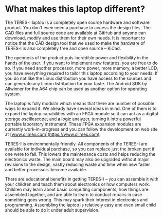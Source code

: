 # What makes this laptop different?

The TERES-I laptop is a completely open source hardware and software product.
You don't even need a purchase to access the design files.
The CAD files and full source code are available at GitHub and anyone can download, modify and use them for their own needs.
It is important to notice that the CAD design tool that we used to make the hardware of TERES-I is also completely free and open source – KiCad.

The openness of the product puts incredible power and flexibility in the hands of the user.
If you want to implement new features, you are free to do so.
If you need another processor, more power, more memory, a better LCD, you have everything required to tailor this laptop according to your needs.
If you do not like the Linux distribution you have access to the sources and can generate any Linux distribution for your taste.
The Android SDK by Allwinner for the A64 chip can be used as another option for operating system.

The laptop is fully modular which means that there are number of possible ways to expand it.
We already have several ideas in mind.
One of them is to expand the laptop capabilities with an FPGA module so it can act as a digital storage oscilloscope, and a logic analyzer, turning it into a powerful portable laboratory instrument.
These FPGA expansion modules are currently work-in-progress and you can follow the development on web site at [www.olimex.com](https://www.olimex.com).

TERES-I is environmentally friendly.
All components of the TERES-I are available for individual purchase, so you can replace just the broken part if one were to fail.
This lowers the maintenance costs and helps reducing the electronics waste.
The main board may also be upgraded without major revisions to the design, vastly reducing waste and time when new faster and better processors become available.

There are educational benefits in getting TERES-I – you can assemble it with your children and teach them about electronics or how computers work.
Children may learn about basic computing components, how things are assembled together, and are able to learn to conduct repairs in case something goes wrong.
This may spark their interest in electronics and programming.
Assembling the laptop is relatively easy and even small child should be able to do it under adult supervision.
